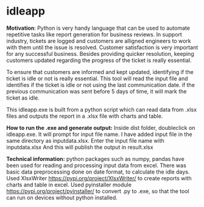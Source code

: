 # idleapp

**Motivation**:
Python is very handy language that can be used to automate repetitive tasks like report generation for business reviews. In support industry, tickets are logged and customers are alligned engineers to work with them until the issue is resolved. Customer satisfaction is very important for any successful business. Besides providing quicker resolution, keeping customers updated regarding the progress of the ticket is really essential.

To ensure that customers are informed and kept updated, identifying if the ticket is idle or not is really essential. This tool will read the input file and identifies if the ticket is idle or not using the last communication date. if the previous communication was sent before 5 days of time, it will mark the ticket as idle.

This idleapp.exe is built from a python script which can read data from .xlsx files and outputs the report in a .xlsx file with charts and table.

**How to run the .exe and generate output:**
Inside dist folder, doubleclick on idleapp.exe. It will prompt for input file name.
I have added input file in the same directory as inputdata.xlsx. Enter the input file name with inputdata.xlsx
And this will publish the output in result.xlsx

**Technical information:**
python packages such as numpy, pandas have been used for reading and processing input data from excel.
There was basic data preprocessing done on date format, to calculate the idle days.
Used XlsxWriter https://pypi.org/project/XlsxWriter/ to create reports with charts and table in excel.
Used pyinstaller module https://pypi.org/project/pyinstaller/ to convert .py to .exe, so that the tool can run on devices without python installed.
